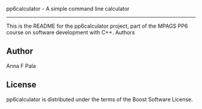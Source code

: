 pp6calculator - A simple command line calculator
************************************************
This is the README for the pp6calculator project, part of the MPAGS PP6 course on software development with C++.
Authors

Author
------
Anna F Pala

License
-------
pp6calculator is distributed under the terms of the Boost Software License.
